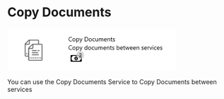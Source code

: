 # Copy Documents



![](../.gitbook/assets/53.png)

You can use the Copy Documents Service to Copy Documents between services

